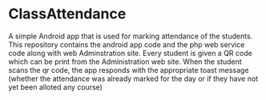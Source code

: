 # ClassAttendance
A simple Android app that is used for marking attendance of the students. This repository contains the android app code and the php web service code along with web Adminstration site. Every student is given a QR code which can be print from the Administration web site. When the student scans the qr code, the app responds with the appropriate toast message (whether the attendance was already marked for the day or if they have not yet been alloted any course)
